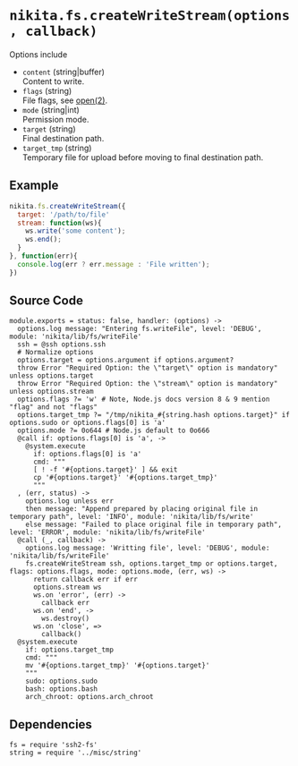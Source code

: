 
# `nikita.fs.createWriteStream(options, callback)`

Options include

* `content` (string|buffer)   
  Content to write.
* `flags` (string)   
  File flags, see [open(2)](http://man7.org/linux/man-pages/man2/open.2.html).
* `mode` (string|int)   
  Permission mode.
* `target` (string)   
  Final destination path.
* `target_tmp` (string)   
  Temporary file for upload before moving to final destination path.

## Example

```javascript
nikita.fs.createWriteStream({
  target: '/path/to/file'
  stream: function(ws){
    ws.write('some content');
    ws.end();
  }
}, function(err){
  console.log(err ? err.message : 'File written');
})
```

## Source Code

    module.exports = status: false, handler: (options) ->
      options.log message: "Entering fs.writeFile", level: 'DEBUG', module: 'nikita/lib/fs/writeFile'
      ssh = @ssh options.ssh
      # Normalize options
      options.target = options.argument if options.argument?
      throw Error "Required Option: the \"target\" option is mandatory" unless options.target
      throw Error "Required Option: the \"stream\" option is mandatory" unless options.stream
      options.flags ?= 'w' # Note, Node.js docs version 8 & 9 mention "flag" and not "flags"
      options.target_tmp ?= "/tmp/nikita_#{string.hash options.target}" if options.sudo or options.flags[0] is 'a'
      options.mode ?= 0o644 # Node.js default to 0o666
      @call if: options.flags[0] is 'a', ->
        @system.execute
          if: options.flags[0] is 'a'
          cmd: """
          [ ! -f '#{options.target}' ] && exit
          cp '#{options.target}' '#{options.target_tmp}'
          """
      , (err, status) ->
        options.log unless err
        then message: "Append prepared by placing original file in temporary path", level: 'INFO', module: 'nikita/lib/fs/write'
        else message: "Failed to place original file in temporary path", level: 'ERROR', module: 'nikita/lib/fs/writeFile'
      @call (_, callback) ->
        options.log message: 'Writting file', level: 'DEBUG', module: 'nikita/lib/fs/writeFile'
        fs.createWriteStream ssh, options.target_tmp or options.target, flags: options.flags, mode: options.mode, (err, ws) ->
          return callback err if err
          options.stream ws
          ws.on 'error', (err) ->
            callback err
          ws.on 'end', ->
            ws.destroy()
          ws.on 'close', =>
            callback()
      @system.execute
        if: options.target_tmp
        cmd: """
        mv '#{options.target_tmp}' '#{options.target}'
        """
        sudo: options.sudo
        bash: options.bash
        arch_chroot: options.arch_chroot

## Dependencies

    fs = require 'ssh2-fs'
    string = require '../misc/string'
